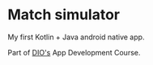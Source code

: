 # Match simulator
My first Kotlin + Java android native app.

Part of [DIO's](https://github.com/digitalinnovationone/matches-simulator-app) App Development Course.
